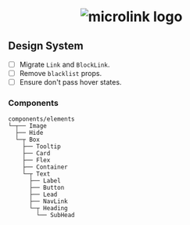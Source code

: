 <h1 align="center">
  <img src="https://microlink.io/logo-banner.png" alt="microlink logo">
</h1>


## Design System

- [ ] Migrate `Link` and `BlockLink`.
- [ ] Remove `blacklist` props.
- [ ] Ensure don't pass hover states.

### Components


```
components/elements
└─┬── Image
  ├── Hide
  └─┬ Box
    ├── Tooltip
    ├── Card
    ├── Flex
    ├── Container
    └─┬ Text
      ├── Label
      ├── Button
      ├── Lead
      ├── NavLink
      └─┬ Heading
        └── SubHead
```
